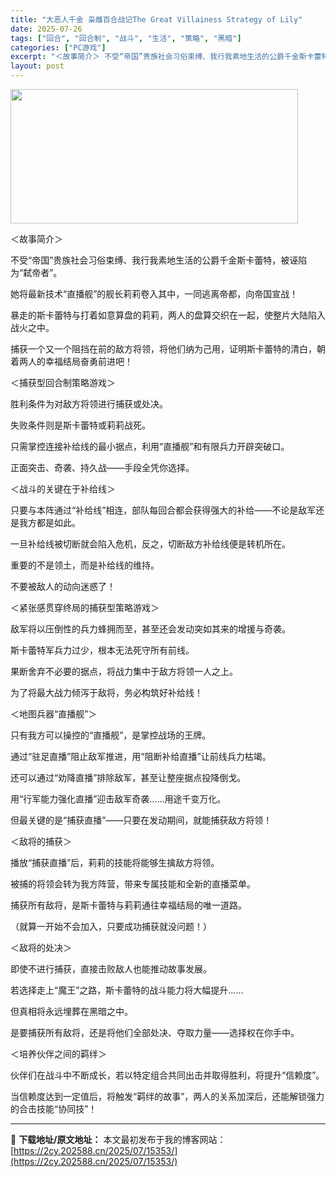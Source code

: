 ```yaml
---
title: "大恶人千金 枭雌百合战记The Great Villainess Strategy of Lily"
date: 2025-07-26
tags: ["回合", "回合制", "战斗", "生活", "策略", "黑暗"]
categories: ["PC游戏"]
excerpt: "＜故事简介＞ 不受“帝国”贵族社会习俗束缚、我行我素地生活的公爵千金斯卡蕾特，被诬陷为“弑帝者”。 她将最新技术“直播舰”的舰长莉莉卷入其中，一同逃离帝都，向帝国宣战！ 暴走的斯卡蕾特与打着如意算盘的莉莉，两人的盘算交织在一起，使整片大陆陷入战火之中。 捕获一个又一个阻挡在前的敌方将领，将他们纳为己&hellip;"
layout: post
---
```


<img class="aligncenter size-full wp-image-15336" src="https://2cy.202588.cn/wp-content/uploads/2025/07/2025072610455637.webp" alt="" width="460" height="215" />

＜故事简介＞

不受“帝国”贵族社会习俗束缚、我行我素地生活的公爵千金斯卡蕾特，被诬陷为“弑帝者”。

她将最新技术“直播舰”的舰长莉莉卷入其中，一同逃离帝都，向帝国宣战！

暴走的斯卡蕾特与打着如意算盘的莉莉，两人的盘算交织在一起，使整片大陆陷入战火之中。

捕获一个又一个阻挡在前的敌方将领，将他们纳为己用，证明斯卡蕾特的清白，朝着两人的幸福结局奋勇前进吧！

＜捕获型回合制策略游戏＞

胜利条件为对敌方将领进行捕获或处决。

失败条件则是斯卡蕾特或莉莉战死。

只需掌控连接补给线的最小据点，利用“直播舰”和有限兵力开辟突破口。

正面突击、奇袭、持久战——手段全凭你选择。

＜战斗的关键在于补给线＞

只要与本阵通过“补给线”相连，部队每回合都会获得强大的补给——不论是敌军还是我方都是如此。

一旦补给线被切断就会陷入危机，反之，切断敌方补给线便是转机所在。

重要的不是领土，而是补给线的维持。

不要被敌人的动向迷惑了！

＜紧张感贯穿终局的捕获型策略游戏＞

敌军将以压倒性的兵力蜂拥而至，甚至还会发动突如其来的增援与奇袭。

斯卡蕾特军兵力过少，根本无法死守所有前线。

果断舍弃不必要的据点，将战力集中于敌方将领一人之上。

为了将最大战力倾泻于敌将，务必构筑好补给线！

＜地图兵器“直播舰”＞

只有我方可以操控的“直播舰”，是掌控战场的王牌。

通过“驻足直播”阻止敌军推进，用“阻断补给直播”让前线兵力枯竭。

还可以通过“劝降直播”排除敌军，甚至让整座据点投降倒戈。

用“行军能力强化直播”迎击敌军奇袭……用途千变万化。

但最关键的是“捕获直播”——只要在发动期间，就能捕获敌方将领！

＜敌将的捕获＞

播放“捕获直播”后，莉莉的技能将能够生擒敌方将领。

被捕的将领会转为我方阵营，带来专属技能和全新的直播菜单。

捕获所有敌将，是斯卡蕾特与莉莉通往幸福结局的唯一道路。

（就算一开始不会加入，只要成功捕获就没问题！）

＜敌将的处决＞

即使不进行捕获，直接击败敌人也能推动故事发展。

若选择走上“魔王”之路，斯卡蕾特的战斗能力将大幅提升……

但真相将永远埋葬在黑暗之中。

是要捕获所有敌将，还是将他们全部处决、夺取力量——选择权在你手中。

＜培养伙伴之间的羁绊＞

伙伴们在战斗中不断成长，若以特定组合共同出击并取得胜利，将提升“信赖度”。

当信赖度达到一定值后，将触发“羁绊的故事”，两人的关系加深后，还能解锁强力的合击技能“协同技”！

---
📖 **下载地址/原文地址：** 本文最初发布于我的博客网站：[https://2cy.202588.cn/2025/07/15353/](https://2cy.202588.cn/2025/07/15353/)
